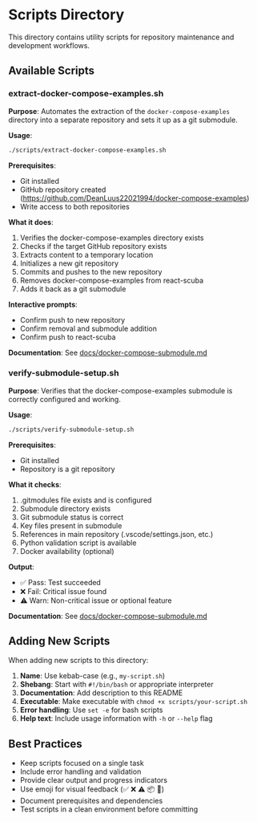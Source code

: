 # Scripts Directory

This directory contains utility scripts for repository maintenance and development workflows.

## Available Scripts

### extract-docker-compose-examples.sh

**Purpose**: Automates the extraction of the `docker-compose-examples` directory into a separate repository and sets it up as a git submodule.

**Usage**:
```bash
./scripts/extract-docker-compose-examples.sh
```

**Prerequisites**:
- Git installed
- GitHub repository created (https://github.com/DeanLuus22021994/docker-compose-examples)
- Write access to both repositories

**What it does**:
1. Verifies the docker-compose-examples directory exists
2. Checks if the target GitHub repository exists
3. Extracts content to a temporary location
4. Initializes a new git repository
5. Commits and pushes to the new repository
6. Removes docker-compose-examples from react-scuba
7. Adds it back as a git submodule

**Interactive prompts**:
- Confirm push to new repository
- Confirm removal and submodule addition
- Confirm push to react-scuba

**Documentation**: See [docs/docker-compose-submodule.md](../docs/docker-compose-submodule.md)

### verify-submodule-setup.sh

**Purpose**: Verifies that the docker-compose-examples submodule is correctly configured and working.

**Usage**:
```bash
./scripts/verify-submodule-setup.sh
```

**Prerequisites**:
- Git installed
- Repository is a git repository

**What it checks**:
1. .gitmodules file exists and is configured
2. Submodule directory exists
3. Git submodule status is correct
4. Key files present in submodule
5. References in main repository (.vscode/settings.json, etc.)
6. Python validation script is available
7. Docker availability (optional)

**Output**:
- ✅ Pass: Test succeeded
- ❌ Fail: Critical issue found
- ⚠️ Warn: Non-critical issue or optional feature

**Documentation**: See [docs/docker-compose-submodule.md](../docs/docker-compose-submodule.md)

## Adding New Scripts

When adding new scripts to this directory:

1. **Name**: Use kebab-case (e.g., `my-script.sh`)
2. **Shebang**: Start with `#!/bin/bash` or appropriate interpreter
3. **Documentation**: Add description to this README
4. **Executable**: Make executable with `chmod +x scripts/your-script.sh`
5. **Error handling**: Use `set -e` for bash scripts
6. **Help text**: Include usage information with `-h` or `--help` flag

## Best Practices

- Keep scripts focused on a single task
- Include error handling and validation
- Provide clear output and progress indicators
- Use emoji for visual feedback (✅ ❌ ⚠️ 📦 🚀)
- Document prerequisites and dependencies
- Test scripts in a clean environment before committing
